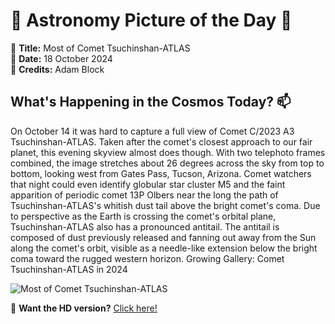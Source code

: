 # 🌌 **Astronomy Picture of the Day** 🌌

🔭 **Title:** Most of Comet Tsuchinshan-ATLAS  
📅 **Date:** 18 October 2024  
📸 **Credits:** Adam Block  

## **What's Happening in the Cosmos Today?** 📫

On October 14 it was hard to capture a full view of Comet C/2023 A3 Tsuchinshan-ATLAS. Taken after the comet's closest approach to our fair planet, this evening skyview almost does though. With two telephoto frames combined, the image stretches about 26 degrees across the sky from top to bottom, looking west from Gates Pass, Tucson, Arizona. Comet watchers that night could even identify globular star cluster M5 and the faint apparition of periodic comet 13P Olbers near the long the path of Tsuchinshan-ATLAS's whitish dust tail above the bright comet's coma. Due to perspective as the Earth is crossing the comet's orbital plane, Tsuchinshan-ATLAS also has a pronounced antitail. The antitail is composed of dust previously released and fanning out away from the Sun along the comet's orbit, visible as a needle-like extension below the bright coma toward the rugged western horizon.   Growing Gallery: Comet Tsuchinshan-ATLAS in 2024


![Most of Comet Tsuchinshan-ATLAS](https://apod.nasa.gov/apod/image/2410/a3_20241014_s1200.jpg)

🌠 **Want the HD version?** [Click here!](https://apod.nasa.gov/apod/image/2410/a3_20241014_s.jpg)
